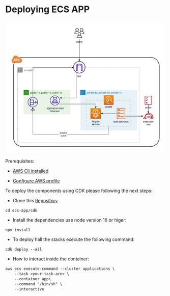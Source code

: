 # Deploying ECS APP

![Diagram](./images/Diagram.jpeg "Diagram")

Prerequisites:

- [AWS Cli installed](https://docs.aws.amazon.com/cli/latest/userguide/getting-started-install.html "AWS Cli installed")

* [Configure AWS profile](https://docs.aws.amazon.com/cli/latest/userguide/cli-chap-configure.html "Configure AWS profile")

To deploy the components using CDK please following the next steps:

- Clone this [Repository](https://github.com/cloudcampla/ecs-app "Repository")

```
cd ecs-app/cdk
```

- Install the dependencies use node version 16 or higer:

```
npm install
```

- To deploy hall the stacks execute the following command:

```
cdk deploy --all
```

- How to interact inside the container:

```
aws ecs execute-command --cluster applications \
    --task <your-task-arn> \
    --container app\
    --command "/bin/sh" \
    --interactive
```
